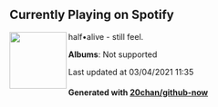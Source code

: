 ## Currently Playing on Spotify

[<img align="left" width="100" src="https://i.scdn.co/image/ab67616d0000b273f89d2d949f9671982e9e732c">](https://open.spotify.com/album/2KSWrd22LGc0Hmqs2Z5i7z)

half•alive - still feel.

**Albums**: Not supported

Last updated at 03/04/2021 11:35

#### Generated with [20chan/github-now](https://github.com/20chan/github-now)


<!--
**20chan/20chan** is a ✨ _special_ ✨ repository because its `README.md` (this file) appears on your GitHub profile.

Here are some ideas to get you started:

- 🔭 I’m currently working on ...
- 🌱 I’m currently learning ...
- 👯 I’m looking to collaborate on ...
- 🤔 I’m looking for help with ...
- 💬 Ask me about ...
- 📫 How to reach me: ...
- 😄 Pronouns: ...
- ⚡ Fun fact: ...
-->
